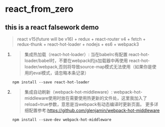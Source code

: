 # react_from_zero
## this is a react falsework demo
> react v15(future will be v16) + redux + react-router v4 + fetch + redux-thunk + react-hot-loader + nodejs + es6 + webpack3

1. >集成热加载（react-hot-loader）:
	当在babelrc有配置 react-hot-loader/babel时，不要在webpack的js加载器中再使用
	react-hot-loader/webpack,否则将导致source-map模式无法使用（如果你是使用的eval模式，请忽略本条记录）
	```
	npm install --save react-hot-loader
	```

2. >集成自动刷新（webpack-hot-middleware）:
	webpack-hot-middleware使用时放在需要使用热更新的文件处，这里我加入了reload=true参数，意思是当webpack有动态编译时更新页面。 更多详细配置参考:https://github.com/glenjamin/webpack-hot-middleware
	```
	npm install --save-dev webpack-hot-middleware
	```
